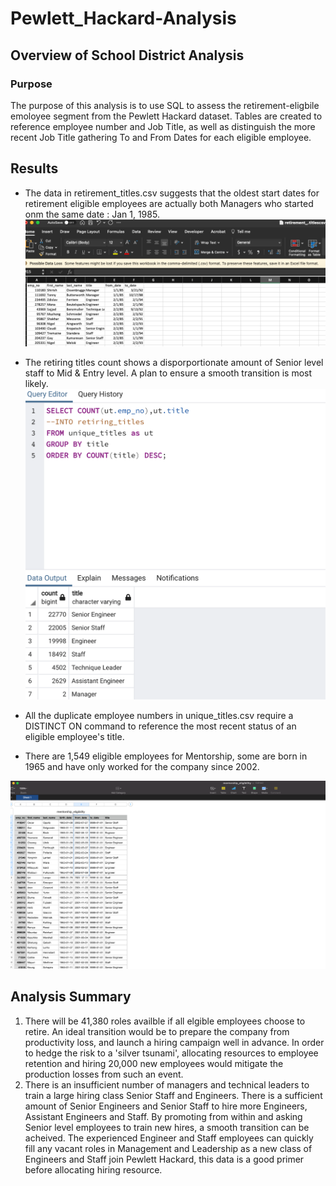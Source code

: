 # Pewlett_Hackard-Analysis

## Overview of School District Analysis

### Purpose
The purpose of this analysis is to use SQL to assess the retirement-eligbile emoloyee segment from the Pewlett Hackard dataset.  Tables are created to reference employee number and Job Title, as well as distinguish the more recent Job Title gathering To and From Dates for each eligible employee. 

## Results

- The data in retirement_titles.csv suggests that the oldest start dates for retirement eligible employees are actually both Managers who started onm the same date : Jan 1, 1985. 
![Retirement Titles](https://github.com/MoKmo176/Pewlett_Hackard-Analysis/blob/6af2fb0b00f4400009737e3d29b7fed0937878db/README%20Files/Screenshot%202021-10-10%20at%207.18.58%20PM.png)
- The retiring titles count shows a disporportionate amount of Senior level staff to Mid & Entry level. A plan to ensure a smooth transition is most likely. 
![Retiring Titles](https://github.com/MoKmo176/Pewlett_Hackard-Analysis/blob/6af2fb0b00f4400009737e3d29b7fed0937878db/README%20Files/Screenshot%202021-10-10%20at%205.21.50%20PM.png)

- All the duplicate employee numbers in unique_titles.csv require a DISTINCT ON command to reference the most recent status of an eligible employee's title. 

- There are 1,549 eligible employees for Mentorship, some are born in 1965 and have only worked for the company since 2002.

![Mentorship Eligibility](https://github.com/MoKmo176/Pewlett_Hackard-Analysis/blob/6af2fb0b00f4400009737e3d29b7fed0937878db/README%20Files/Screenshot%202021-10-10%20at%207.16.16%20PM.png)

## Analysis Summary

1. There will be 41,380 roles availble if all elgible employees choose to retire. An ideal transition would be to prepare the company from productivity loss, and launch a hiring campaign well in advance. In order to hedge the risk to a 'silver tsunami', allocating resources to employee retention and hiring 20,000 new employees would mitigate the production losses from such an event. 
2. There is an insufficient number of managers and technical leaders to train a large hiring class Senior Staff and Engineers. There is a sufficient amount of Senior Engineers and Senior Staff to hire more Engineers, Assistant Engineers and Staff. By promoting from within and asking Senior level employees to train new hires, a smooth transition can be acheived. The experienced Engineer and Staff employees can quickly fill any vacant roles in Management and Leadership as a new class of Engineers and Staff join Pewlett Hackard, this data is a good primer before allocating hiring resource.


